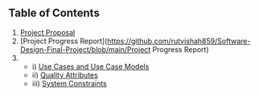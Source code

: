 ## Table of Contents

1. [Project Proposal](https://github.com/rutvishah859/Software-Design-Final-Project/blob/main/Group9_Final_Project_Proposal.pdf)
2. [Project Progress Report](https://github.com/rutvishah859/Software-Design-Final-Project/blob/main/Project Progress Report)
3.   * i) [Use Cases and Use Case Models](https://github.com/rutvishah859/Software-Design-Final-Project/blob/main/Project%20Progress%20Report/Use%20Cases%20and%20Use%20Case%20Models.pdf)
     * ii) [Quality Attributes](https://github.com/rutvishah859/Software-Design-Final-Project/blob/main/Project%20Progress%20Report/Quality%20Attributes.pdf)
     * iii) [System Constraints](https://github.com/rutvishah859/Software-Design-Final-Project/blob/main/Project%20Progress%20Report/System%20Constraints.pdf)

